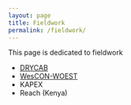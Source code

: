 ```yaml
---
layout: page
title: Fieldwork
permalink: /fieldwork/
---
```


This page is dedicated to fieldwork

- [DRYCAB](https://charlesknight1.github.io/drycab)
- [WesCON-WOEST](https://charlesknight1.github.io/wescon)
- KAPEX
- Reach (Kenya)
